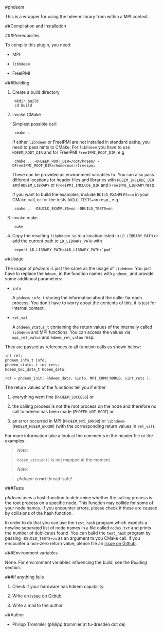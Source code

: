 #phdeem

This is a wrapper for using the hdeem library from within a MPI context.

##Compilation and Installation

###Prerequisites

To compile this plugin, you need:

* MPI

* `libhdeem`

* FreeIPMI

###Building

1. Create a build directory

        mkdir build
        cd build

2. Invoke CMake

    Simplest possible call:

        cmake ..

    If either `libhdeem` or FreeIPMI are not installed in standard paths, you need to pass hints to
    CMake. For `libhdeem` you have to use `HDEEM_ROOT_DIR` and for FreeIPMI `FreeIPMI_ROOT_DIR`, e.g.

        cmake .. -DHDEEM_ROOT_DIR=/opt/hdeem/ -DFreeIPMI_ROOT_DIR=/home/user/freeipmi

    These can be provided as environment variables to. You can also pass different locations for
    header files and libraries with `HDEEM_INCLUDE_DIR` and `HDEEM_LIBRARY` or `FreeIPMI_INCLUDE_DIR`
    and `FreeIPMI_LIBRARY` resp.

    If you want to build the examples, include `BUILD_EXAMPLES=on` in your CMake call, or for the
    tests `BUILD_TESTS=on` resp., e.g.:

        cmake .. -DBUILD_EXAMPLES=on -DBUILD_TESTS=on

3. Invoke make

        make

4. Copy the resulting `libphdeem.so` to a location listed in `LD_LIBRARY_PATH` or add the
    current path to `LD_LIBRARY_PATH` with

        export LD_LIBRARY_PATH=$LD_LIBRARY_PATH:`pwd`

##Usage

The usage of *phdeem* is just the same as the usage of `libhdeem`. You just have to replace the
`hdeem_` in the function names with `phdeem_` and provide some additional parameters:

* `info`

    A `phdeem_info_t` storing the information about the caller for each process. You don't have to
    worry about the contents of this, it is just for internal context.

* `ret_val`

    A `phdeem_status_t` containing the return values of the internally called `libhdeem` and
    MPI functions. You can access the values via `mpi_ret_value` and `hdeem_ret_value` resp.

They are passed as references to all function calls as shown below:

```c
int ret;
phdeem_info_t info;
phdeem_status_t int_rets;
hdeem_bmc_data_t hdeem_data;

ret = phdeem_init( &hdeem_data, &info, MPI_COMM_WORLD, &int_rets );
```

The return values of the functions tell you if either

1. everything went fine (`PHDEEM_SUCCESS`) or

2. the calling process is not the root process on the node and therefore no call to hdeem has been
    made (`PHDEEM_NOT_ROOT`) or

3. an error occurred in MPI (`PHDEEM_MPI_ERROR`) or `libhdeem` (`PHDEEM_HDEEM_ERROR`) (with the
    corresponding return values in `ret_val`).

For more information take a look at the comments in the header file or the examples.

> *Note:*

> `hdeem_version()` is not mapped at the moment.


> *Note:*

> *phdeem* is **not** thread-safe!

###Tests

*phdeem* uses a hash function to determine whether the calling process is the root process on a
specific node. This function may collide for some of your node names. If you encounter errors,
please check if these are caused by collisions of the hash function.

In order to do that you can use the `test_hash` program which expects a newline seperated list of
node names in a file called `nodes.txt` and prints the number of dublicates found. You can build the
`test_hash` program by passing `-DBUILD_TESTS=on` as an argument to you CMake call. If you encounter
a non-zero return value, please file an [issue on Github](https://github.com/tud-zih-energy/phdeem/issues).

###Environment variables

None. For environment variables influencing the build, see the *Building* section.

###If anything fails

1. Check if your hardware has hdeem capability.

2. Write an [issue on Github](https://github.com/tud-zih-energy/phdeem/issues).

3. Write a mail to the author.

##Author

* Philipp Trommler (philipp.trommler at tu-dresden dot de)
